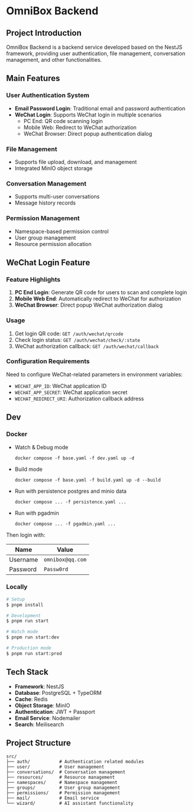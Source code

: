 # OmniBox Backend

## Project Introduction

OmniBox Backend is a backend service developed based on the NestJS framework, providing user authentication, file management, conversation management, and other functionalities.

## Main Features

### User Authentication System

- **Email Password Login**: Traditional email and password authentication
- **WeChat Login**: Supports WeChat login in multiple scenarios
  - PC End: QR code scanning login
  - Mobile Web: Redirect to WeChat authorization
  - WeChat Browser: Direct popup authentication dialog

### File Management

- Supports file upload, download, and management
- Integrated MinIO object storage

### Conversation Management

- Supports multi-user conversations
- Message history records

### Permission Management

- Namespace-based permission control
- User group management
- Resource permission allocation

## WeChat Login Feature

### Feature Highlights

1. **PC End Login**: Generate QR code for users to scan and complete login
2. **Mobile Web End**: Automatically redirect to WeChat for authorization
3. **WeChat Browser**: Direct popup WeChat authorization dialog

### Usage

1. Get login QR code: `GET /auth/wechat/qrcode`
2. Check login status: `GET /auth/wechat/check/:state`
3. WeChat authorization callback: `GET /auth/wechat/callback`

### Configuration Requirements

Need to configure WeChat-related parameters in environment variables:

- `WECHAT_APP_ID`: WeChat application ID
- `WECHAT_APP_SECRET`: WeChat application secret
- `WECHAT_REDIRECT_URI`: Authorization callback address

## Dev

### Docker

- Watch & Debug mode

  ```shell
  docker compose -f base.yaml -f dev.yaml up -d
  ```

- Build mode

  ```shell
  docker compose -f base.yaml -f build.yaml up -d --build
  ```

- Run with persistence postgres and minio data

  ```shell
  docker compose ... -f persistence.yaml ...
  ```

- Run with pgadmin

  ```shell
  docker compose ... -f pgadmin.yaml ...
  ```

Then login with:

| Name     | Value            |
| -------- | ---------------- |
| Username | `omnibox@qq.com` |
| Password | `Passw0rd`       |

### Locally

```bash
# Setup
$ pnpm install

# Development
$ pnpm run start

# Watch mode
$ pnpm run start:dev

# Production mode
$ pnpm run start:prod
```

## Tech Stack

- **Framework**: NestJS
- **Database**: PostgreSQL + TypeORM
- **Cache**: Redis
- **Object Storage**: MinIO
- **Authentication**: JWT + Passport
- **Email Service**: Nodemailer
- **Search**: Meilisearch

## Project Structure

```
src/
├── auth/           # Authentication related modules
├── user/           # User management
├── conversations/  # Conversation management
├── resources/      # Resource management
├── namespaces/     # Namespace management
├── groups/         # User group management
├── permissions/    # Permission management
├── mail/           # Email service
└── wizard/         # AI assistant functionality
```
